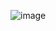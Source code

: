 ![image](https://github.com/Giovana-Manuquian/SpringUsuarioFront/assets/103048833/780f76f2-b885-418a-829b-fa64a54565b3)
